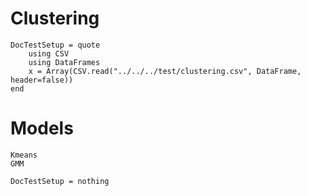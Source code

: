 # Clustering

```@meta
DocTestSetup = quote
    using CSV
    using DataFrames
    x = Array(CSV.read("../../../test/clustering.csv", DataFrame, header=false))
end
```

# Models
```@docs
Kmeans
GMM
```

```@meta
DocTestSetup = nothing
```